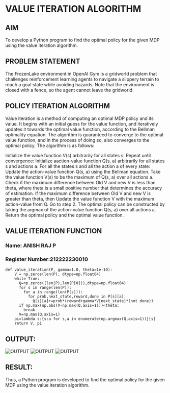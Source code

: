 # VALUE ITERATION ALGORITHM

## AIM
To develop a Python program to find the optimal policy for the given MDP using the value iteration algorithm.

## PROBLEM STATEMENT
The FrozenLake environment in OpenAI Gym is a gridworld problem that challenges reinforcement learning agents to navigate a slippery terrain to reach a goal state while avoiding hazards. Note that the environment is closed with a fence, so the agent cannot leave the gridworld.

## POLICY ITERATION ALGORITHM
Value iteration is a method of computing an optimal MDP policy and its value. It begins with an initial guess for the value function, and iteratively updates it towards the optimal value function, according to the Bellman optimality equation. The algorithm is guaranteed to converge to the optimal value function, and in the process of doing so, also converges to the optimal policy. The algorithm is as follows:

Initialize the value function V(s) arbitrarily for all states s. Repeat until convergence: Initialize aaction-value function Q(s, a) arbitrarily for all states s and actions a. For all the states s and all the action a of every state: Update the action-value function Q(s, a) using the Bellman equation. Take the value function V(s) to be the maximum of Q(s, a) over all actions a. Check if the maximum difference between Old V and new V is less than theta, where theta is a small positive number that determines the accuracy of estimation. If the maximum difference between Old V and new V is greater than theta, then Update the value function V with the maximum action-value from Q. Go to step 2. The optimal policy can be constructed by taking the argmax of the action-value function Q(s, a) over all actions a. Return the optimal policy and the optimal value function.

## VALUE ITERATION FUNCTION

### Name: ANISH RAJ P
### Register Number:212222230010
```
def value_iteration(P, gamma=1.0, theta=1e-10):
    V = np.zeros(len(P), dtype=np.float64)
    while True:
      Q=np.zeros((len(P),len(P[0])),dtype=np.float64)
      for s in range(len(P)):
        for a in range(len(P[s])):
          for prob,next_state,reward,done in P[s][a]:
            Q[s][a]+=prob*(reward+gamma*V[next_state]*(not done))
      if np.max(np.abs(V-np.max(Q,axis=1)))<theta:
        break
      V=np.max(Q,axis=1)
    pi=lambda s:{s:a for s,a in enumerate(np.argmax(Q,axis=1))}[s]
    return V, pi
```

## OUTPUT:
![OUTPUT]()
![OUTPUT]()
![OUTPUT]()

## RESULT:
Thus, a Python program is developed to find the optimal policy for the given MDP using the value iteration algorithm.
